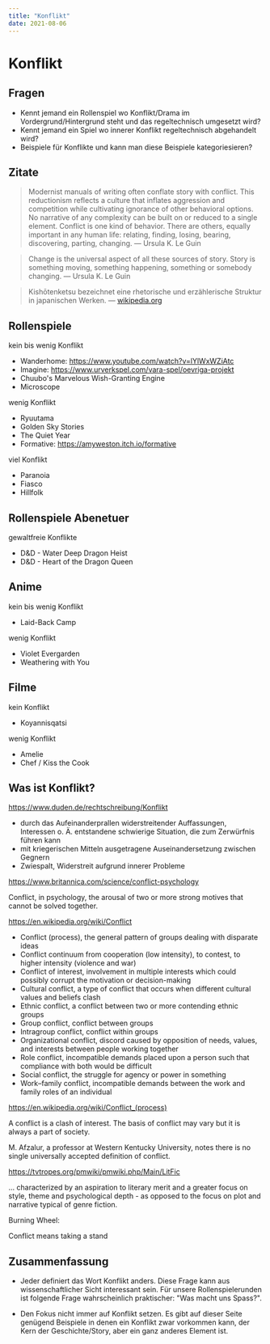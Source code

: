 ```yaml
---
title: "Konflikt"
date: 2021-08-06
---
```


# Konflikt

## Fragen

- Kennt jemand ein Rollenspiel wo Konflikt/Drama im Vordergrund/Hintergrund steht und das regeltechnisch umgesetzt wird?
- Kennt jemand ein Spiel wo innerer Konflikt regeltechnisch abgehandelt wird?
- Beispiele für Konflikte und kann man diese Beispiele kategoriesieren?

## Zitate

> Modernist manuals of writing often conflate story with conflict. This reductionism reflects a culture that inflates aggression and competition while cultivating ignorance of other behavioral options. No narrative of any complexity can be built on or reduced to a single element. Conflict is one kind of behavior. There are others, equally important in any human life: relating, finding, losing, bearing, discovering, parting, changing. — Ursula K. Le Guin

> Change is the universal aspect of all these sources of story. Story is something moving, something happening, something or somebody changing. — Ursula K. Le Guin

> Kishōtenketsu bezeichnet eine rhetorische und erzählerische Struktur in japanischen Werken. — [wikipedia.org](https://de.wikipedia.org/wiki/Kish%C5%8Dtenketsu)

## Rollenspiele

kein bis wenig Konflikt

- Wanderhome: https://www.youtube.com/watch?v=lYlWxWZiAtc
- Imagine: https://www.urverkspel.com/vara-spel/oevriga-projekt
- Chuubo's Marvelous Wish-Granting Engine
- Microscope

wenig Konflikt

- Ryuutama
- Golden Sky Stories
- The Quiet Year
- Formative: https://amyweston.itch.io/formative

viel Konflikt

- Paranoia
- Fiasco
- Hillfolk

## Rollenspiele Abenetuer

gewaltfreie Konflikte

- D&D - Water Deep Dragon Heist
- D&D - Heart of the Dragon Queen

## Anime

kein bis wenig Konflikt

- Laid-Back Camp

wenig Konflikt

- Violet Evergarden
- Weathering with You

## Filme

kein Konflikt

- Koyannisqatsi

wenig Konflikt

- Amelie
- Chef / Kiss the Cook

## Was ist Konflikt?

https://www.duden.de/rechtschreibung/Konflikt

- durch das Aufeinanderprallen widerstreitender Auffassungen, Interessen o. Ä. entstandene schwierige Situation, die zum Zerwürfnis führen kann
- mit kriegerischen Mitteln ausgetragene Auseinandersetzung zwischen Gegnern
- Zwiespalt, Widerstreit aufgrund innerer Probleme

https://www.britannica.com/science/conflict-psychology

Conflict, in psychology, the arousal of two or more strong motives that cannot be solved together.

https://en.wikipedia.org/wiki/Conflict

- Conflict (process), the general pattern of groups dealing with disparate ideas
- Conflict continuum from cooperation (low intensity), to contest, to higher intensity (violence and war)
- Conflict of interest, involvement in multiple interests which could possibly corrupt the motivation or decision-making
- Cultural conflict, a type of conflict that occurs when different cultural values and beliefs clash
- Ethnic conflict, a conflict between two or more contending ethnic groups
- Group conflict, conflict between groups
- Intragroup conflict, conflict within groups
- Organizational conflict, discord caused by opposition of needs, values, and interests between people working together
- Role conflict, incompatible demands placed upon a person such that compliance with both would be difficult
- Social conflict, the struggle for agency or power in something
- Work–family conflict, incompatible demands between the work and family roles of an individual

https://en.wikipedia.org/wiki/Conflict_(process)

A conflict is a clash of interest. The basis of conflict may vary but it is always a part of society.

M. Afzalur, a professor at Western Kentucky University, notes there is no single universally accepted definition of conflict.

https://tvtropes.org/pmwiki/pmwiki.php/Main/LitFic

... characterized by an aspiration to literary merit and a greater focus on style, theme and psychological depth - as opposed to the focus on plot and narrative typical of genre fiction.

Burning Wheel:

Conflict means taking a stand

## Zusammenfassung

- Jeder definiert das Wort Konflikt anders. Diese Frage kann aus wissenschaftlicher Sicht interessant sein. Für unsere Rollenspielerunden ist folgende Frage wahrscheinlich praktischer: "Was macht uns Spass?".

- Den Fokus nicht immer auf Konflikt setzen. Es gibt auf dieser Seite genügend Beispiele in denen ein Konflikt zwar vorkommen kann, der Kern der Geschichte/Story, aber ein ganz anderes Element ist.
